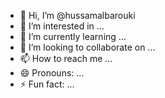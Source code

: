 - 👋 Hi, I’m @hussamalbarouki
- 👀 I’m interested in ...
- 🌱 I’m currently learning ...
- 💞️ I’m looking to collaborate on ...
- 📫 How to reach me ...
- 😄 Pronouns: ...
- ⚡ Fun fact: ...

<!---
hussamalbarouki/hussamalbarouki is a ✨ special ✨ repository because its `README.md` (this file) appears on your GitHub profile.
You can click the Preview link to take a look at your changes.
--->
